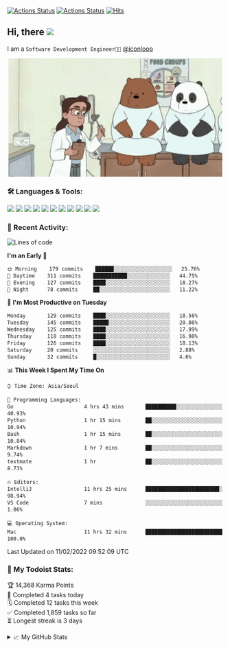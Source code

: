 
[![Actions Status](https://github.com/ddok2/ddok2/workflows/Todoist%20Readme/badge.svg)](https://github.com/ddok2/ddok2/actions)
[![Actions Status](https://github.com/ddok2/ddok2/workflows/wakatime-stats/badge.svg)](https://github.com/ddok2/ddok2/actions)
[![Hits](https://hits.seeyoufarm.com/api/count/incr/badge.svg?url=https%3A%2F%2Fgithub.com%2Fddok2&count_bg=%23FF9595&title_bg=%23555555&icon=github.svg&icon_color=%23FFFFFF&title=hits&edge_flat=false)](https://hits.seeyoufarm.com)

<!-- ![visitors](https://visitor-badge.laobi.icu/badge?page_id=ddok2.ddok2) -->
## Hi, there <img src="https://raw.githubusercontent.com/MartinHeinz/MartinHeinz/master/wave.gif" width="25px">

I am a `Software Development Engineer🧑‍💻` [@iconloop](https://github.com/iconloop)


<p align="center">
<img align="center" alt="GIF" src="img/debugging.gif" />
</p>


### 🛠 Languages & Tools:
<p>
    <img src="https://img.shields.io/badge/go-%2300ADD8.svg?&style=for-the-badge&logo=go&logoColor=white"/>
    <img src="https://img.shields.io/badge/node.js%20-%2343853D.svg?&style=for-the-badge&logo=node.js&logoColor=white"/>
    <img src="https://img.shields.io/badge/javascript%20-%23323330.svg?&style=for-the-badge&logo=javascript&logoColor=%23F7DF1E"/>
    <img src="https://img.shields.io/badge/typescript%20-%23007ACC.svg?&style=for-the-badge&logo=typescript&logoColor=white"/>
    <img src="https://img.shields.io/badge/python%20-%2314354C.svg?&style=for-the-badge&logo=python&logoColor=white"/>
    <img src="https://img.shields.io/badge/react%20-%2320232a.svg?&style=for-the-badge&logo=react&logoColor=%2361DAFB"/>
    <img src="https://img.shields.io/badge/AWS%20-%23FF9900.svg?&style=for-the-badge&logo=amazon-aws&logoColor=white"/>
    <img src="https://img.shields.io/badge/Google%20Cloud%20-%234285F4.svg?&style=for-the-badge&logo=google-cloud&logoColor=white"/>
    <img src="https://img.shields.io/badge/docker%20-%230db7ed.svg?&style=for-the-badge&logo=docker&logoColor=white"/>
    <img src="https://img.shields.io/badge/kubernetes%20-%23326ce5.svg?&style=for-the-badge&logo=kubernetes&logoColor=white"/>
    <img src="https://img.shields.io/badge/ansible%20-%231A1918.svg?&style=for-the-badge&logo=ansible&logoColor=white"/>
</p>

### 🌈 Recent Activity:
<!--START_SECTION:waka-->
![Lines of code](https://img.shields.io/badge/From%20Hello%20World%20I%27ve%20Written-274%20Thousand%20lines%20of%20code-blue)

**I'm an Early 🐤** 

```text
🌞 Morning    179 commits    ██████░░░░░░░░░░░░░░░░░░░   25.76% 
🌆 Daytime    311 commits    ███████████░░░░░░░░░░░░░░   44.75% 
🌃 Evening    127 commits    ████░░░░░░░░░░░░░░░░░░░░░   18.27% 
🌙 Night      78 commits     ██░░░░░░░░░░░░░░░░░░░░░░░   11.22%

```
📅 **I'm Most Productive on Tuesday** 

```text
Monday       129 commits    ████░░░░░░░░░░░░░░░░░░░░░   18.56% 
Tuesday      145 commits    █████░░░░░░░░░░░░░░░░░░░░   20.86% 
Wednesday    125 commits    ████░░░░░░░░░░░░░░░░░░░░░   17.99% 
Thursday     118 commits    ████░░░░░░░░░░░░░░░░░░░░░   16.98% 
Friday       126 commits    ████░░░░░░░░░░░░░░░░░░░░░   18.13% 
Saturday     20 commits     ░░░░░░░░░░░░░░░░░░░░░░░░░   2.88% 
Sunday       32 commits     █░░░░░░░░░░░░░░░░░░░░░░░░   4.6%

```


📊 **This Week I Spent My Time On** 

```text
⌚︎ Time Zone: Asia/Seoul

💬 Programming Languages: 
Go                       4 hrs 43 mins       ██████████░░░░░░░░░░░░░░░   40.93% 
Python                   1 hr 15 mins        ██░░░░░░░░░░░░░░░░░░░░░░░   10.94% 
Bash                     1 hr 15 mins        ██░░░░░░░░░░░░░░░░░░░░░░░   10.84% 
Markdown                 1 hr 7 mins         ██░░░░░░░░░░░░░░░░░░░░░░░   9.74% 
textmate                 1 hr                ██░░░░░░░░░░░░░░░░░░░░░░░   8.73%

🔥 Editors: 
IntelliJ                 11 hrs 25 mins      ████████████████████████░   98.94% 
VS Code                  7 mins              ░░░░░░░░░░░░░░░░░░░░░░░░░   1.06%

💻 Operating System: 
Mac                      11 hrs 32 mins      █████████████████████████   100.0%

```


 Last Updated on 11/02/2022 09:52:09 UTC
<!--END_SECTION:waka-->

### 🚧 My Todoist Stats:
<!-- TODO-IST:START -->
🏆  14,368 Karma Points           
🌸  Completed 4 tasks today           
🗓  Completed 12 tasks this week           
✅  Completed 1,859 tasks so far           
⏳  Longest streak is 3 days
<!-- TODO-IST:END -->

<details>
<summary>📈 My GitHub Stats</summary>
<p align="center"> <img src="https://github-readme-stats.vercel.app/api?username=ddok2&show_icons=true" alt="ddok2" />
</details>
